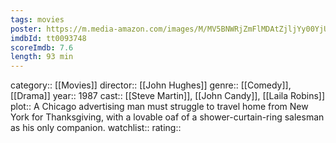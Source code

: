 ```yaml
---
tags: movies
poster: https://m.media-amazon.com/images/M/MV5BNWRjZmFlMDAtZjljYy00YjUwLTgyMDQtMTI5ZjhiZTNkNDNhXkEyXkFqcGdeQXVyMTUzMDUzNTI3._V1_SX300.jpg
imdbId: tt0093748
scoreImdb: 7.6
length: 93 min
---
```


category:: [[Movies]]
director:: [[John Hughes]]
genre:: [[Comedy]], [[Drama]]
year:: 1987
cast:: [[Steve Martin]], [[John Candy]], [[Laila Robins]]
plot:: A Chicago advertising man must struggle to travel home from New York for Thanksgiving, with a lovable oaf of a shower-curtain-ring salesman as his only companion.
watchlist::
rating::
